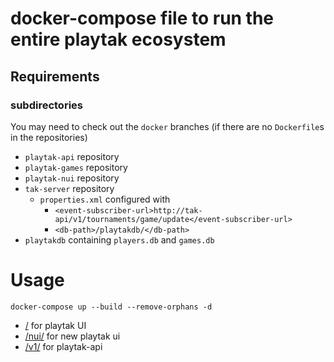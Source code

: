 # docker-compose file to run the entire playtak ecosystem
## Requirements
### subdirectories

You may need to check out the `docker` branches (if there are no `Dockerfile`s in the repositories)

- `playtak-api` repository
- `playtak-games` repository
- `playtak-nui` repository
- `tak-server` repository
  - `properties.xml` configured with
    - `<event-subscriber-url>http://tak-api/v1/tournaments/game/update</event-subscriber-url>`
    - `<db-path>/playtakdb/</db-path>`
- `playtakdb` containing `players.db` and `games.db`

# Usage
`docker-compose up --build --remove-orphans -d`

- [/](http://localhost/) for playtak UI
- [/nui/](http://localhost/nui/) for new playtak ui
- [/v1/](http://localhost/v1/) for playtak-api

